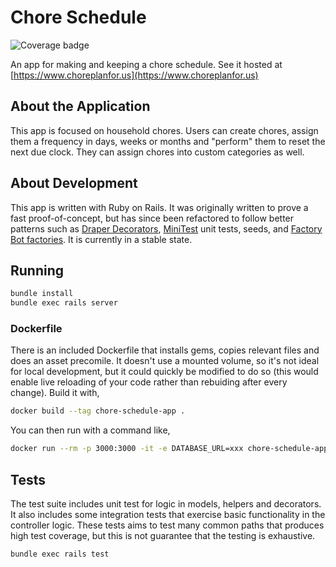 # Chore Schedule

![Coverage badge](https://img.shields.io/badge/coverage-92%25-brightgreen.svg)

An app for making and keeping a chore schedule. See it hosted at [https://www.choreplanfor.us](https://www.choreplanfor.us)

## About the Application

This app is focused on household chores. Users can create chores, assign them a frequency in days, weeks or months 
and "perform" them to reset the next due clock. They can assign chores into custom categories as well.

## About Development

This app is written with Ruby on Rails. It was originally written to prove a fast proof-of-concept, but has since been
 refactored to follow better patterns such as [Draper Decorators](https://github.com/drapergem/draper), 
 [MiniTest](https://guides.rubyonrails.org/testing.html) unit tests, seeds, and 
 [Factory Bot factories](https://github.com/thoughtbot/factory_bot_rails). It is currently in a stable state. 
 
## Running

```bash
bundle install
bundle exec rails server
```

### Dockerfile

There is an included Dockerfile that installs gems, copies relevant files and does an asset precomile. It doesn't use
a mounted volume, so it's not ideal for local development, but it could quickly be modified to do so (this would enable
live reloading of your code rather than rebuiding after every change). Build it with,

```bash
docker build --tag chore-schedule-app .
```

You can then run with a command like,

```bash
docker run --rm -p 3000:3000 -it -e DATABASE_URL=xxx chore-schedule-app:latest
```

## Tests

The test suite includes unit test for logic in models, helpers and decorators. It also includes some integration tests
that exercise basic functionality in the controller logic. These tests aims to test many common paths that 
produces high test coverage, but this is not guarantee that the testing is exhaustive.

```bash
bundle exec rails test
```
